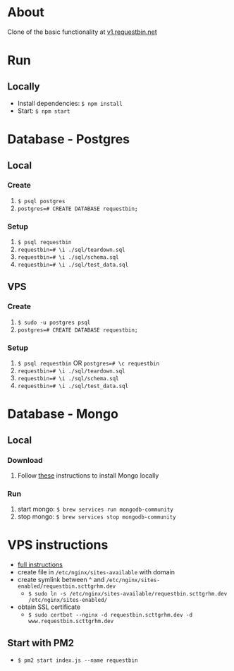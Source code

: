 # About
Clone of the basic functionality at [v1.requestbin.net](https://v1.requestbin.net/)

# Run
## Locally
* Install dependencies: `$ npm install`
* Start: `$ npm start`

# Database - Postgres
## Local
### Create 
1) `$ psql postgres`
2) `postgres=# CREATE DATABASE requestbin;`

### Setup
1) `$ psql requestbin`
2) `requestbin=# \i ./sql/teardown.sql`
3) `requestbin=# \i ./sql/schema.sql`
4) `requestbin=# \i ./sql/test_data.sql`

## VPS
### Create
1) `$ sudo -u postgres psql`
2) `postgres=# CREATE DATABASE requestbin;`

### Setup
1) `$ psql requestbin` OR `postgres=# \c requestbin`
2) `requestbin=# \i ./sql/teardown.sql`
3) `requestbin=# \i ./sql/schema.sql`
4) `requestbin=# \i ./sql/test_data.sql`

# Database - Mongo
## Local
### Download 
1) Follow [these](https://zellwk.com/blog/install-mongodb/) instructions to install Mongo locally

### Run
1) start mongo: `$ brew services run mongodb-community`
2) stop mongo: `$ brew services stop mongodb-community`

# VPS instructions
* [full instructions](https://www.digitalocean.com/community/tutorials/how-to-install-nginx-on-ubuntu-20-04)
* create file in `/etc/nginx/sites-available` with domain 
* create symlink between ^ and `/etc/nginx/sites-enabled/requestbin.scttgrhm.dev`
  * `$ sudo ln -s /etc/nginx/sites-available/requestbin.scttgrhm.dev /etc/nginx/sites-enabled/`
* obtain SSL certificate
  * `$ sudo certbot --nginx -d requestbin.scttgrhm.dev -d www.requestbin.scttgrhm.dev`

## Start with PM2
* `$ pm2 start index.js --name requestbin`